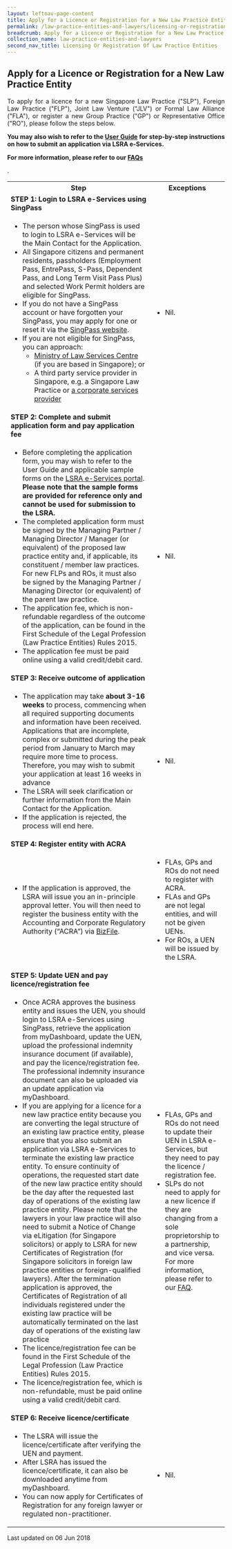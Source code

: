 ```yaml
---
layout: leftnav-page-content
title: Apply for a Licence or Registration for a New Law Practice Entity
permalink: /law-practice-entities-and-lawyers/licensing-or-registration-of-law-practice-entities/apply-for-a-licence-or-registration-for-a-new-law-practice-entity/
breadcrumb: Apply for a Licence or Registration for a New Law Practice Entity
collection_name: law-practice-entities-and-lawyers
second_nav_title: Licensing Or Registration Of Law Practice Entities
---
```


<style>
table tr td ul li {font-size: 1rem;}
</style>

Apply for a Licence or Registration for a New Law Practice Entity
---

<p style="text-align: justify">To apply for a licence for a new Singapore Law Practice ("SLP"), Foreign Law Practice ("FLP"), Joint Law Venture ("JLV") or Formal Law Alliance ("FLA"), or register a new Group Practice ("GP") or Representative Office ("RO"), please follow the steps below.</p>

<p style="text-align: justify"><b>You may also wish to refer to the <a href="https://www.mlaw.gov.sg/eservices/lsra/lsra-home/">User Guide</a> for step-by-step instructions on how to submit an application via LSRA e-Services.</b></p>

<p style="text-align: justify"><b>For more information, please refer to our <a href="https://va.ecitizen.gov.sg/cfp/customerpages/mlaw/explorefaq.aspx">FAQs</a></b></p>.

<table>
  <tr>
    <th>Step</th>
    <th>Exceptions</th>
  </tr>
  <tr>
    <td>
      <b>STEP 1: Login to LSRA e-Services using SingPass</b>
    </td>
    <td></td>
  </tr>
  <tr>
    <td>
      <ul>
        <li>The person whose SingPass is used to login to LSRA e-Services will be the Main Contact for the Application.</li>
        <li>All Singapore citizens and permanent residents, passholders (Employment Pass, EntrePass, S-Pass, Dependent Pass, and Long Term Visit Pass Plus) and selected Work Permit holders are eligible for SingPass.</li>
        <li>
If you do not have a SingPass account or have forgotten your SingPass, you may apply for one or reset it via the <a href="https://www.singpass.gov.sg/spauth/login/loginpage?URL=%2F&TAM_OP=login" target="_blank">SingPass website</a>.</li>
        <li>If you are not eligible for SingPass, you can approach:
          <ul>
            <li><a href="/about-us/contact-us/" target="_blank">Ministry of Law Services Centre</a> (if you are based in Singapore); or</li>
            <li>A third party service provider in Singapore, e.g. a Singapore Law Practice or <a href="http://csis.org.sg/practitioners-directory/" target="_blank">a corporate services provider</a></li>
          </ul>
        </li>
      </ul>
    </td>
    <td>
      <ul>
        <li>Nil.</li>
      </ul>
    </td>
  </tr>
  <tr>
    <td><b>STEP 2: Complete and submit application form and pay application fee</b></td>
    <td></td>
  </tr>
  <tr>
    <td>
      <ul>
        <li>Before completing the application form, you may wish to refer to the User Guide and applicable sample forms on the <a href="https://www.mlaw.gov.sg/eServices/LSRA/" target="_blank">LSRA e-Services portal</a>. <b>Please note that the sample forms are provided for reference only and cannot be used for submission to the LSRA.</b></li>
        <li>The completed application form must be signed by the Managing Partner / Managing Director / Manager (or equivalent) of the proposed law practice entity and, if applicable, its constituent / member law practices. For new FLPs and ROs, it must also be signed by the Managing Partner / Managing Director (or equivalent) of the parent law practice.</li>
        <li>The application fee, which is non-refundable regardless of the outcome of the application, can be found in the First Schedule of the Legal Profession (Law Practice Entities) Rules 2015.</li>
        <li>
The application fee must be paid online using a valid credit/debit card. </li>
      </ul>
    </td>
    <td>
      <ul>
        <li>Nil.</li>
      </ul>
    </td>
  </tr>
  <tr>
    <td>
      <b>STEP 3: Receive outcome of application</b>
    </td>
    <td></td>
  </tr>
  <tr>
    <td>
      <ul>
        <li>The application may take <b>about 3-16 weeks</b> to process, commencing when all required supporting documents and information have been received. Applications that are incomplete, complex or submitted during the peak period from January to March may require more time to process. Therefore, you may wish to submit your application at least 16 weeks in advance</li>
        <li>The LSRA will seek clarification or further information from the Main Contact for the Application.</li>
        <li>If the application is rejected, the process will end here.</li>
      </ul>
    </td>
    <td>
      <ul>
        <li>Nil.</li>
      </ul>
    </td>
  </tr>
  <tr>
    <td><b>STEP 4: Register entity with ACRA</b></td>
    <td></td>
  </tr>
  <tr>
    <td>
      <ul>
        <li>If the application is approved, the LSRA will issue you an in-principle approval letter.  You will then need to register the business entity with the Accounting and Corporate Regulatory Authority (“ACRA”) via <a href="https://www.bizfile.gov.sg/ngbbizfileinternet/faces/oracle/webcenter/portalapp/pages/BizfileHomepage.jspx?_afrLoop=12873816544343619&_afrWindowMode=0&_afrWindowId=null#%40%3F_afrWindowId%3Dnull%26_afrLoop%3D12873816544343619%26_afrWindowMode%3D0%26_adf.ctrl-state%3D12uks2andg_4" target="_blank">BizFile</a>.</li>
      </ul>
    </td>
    <td>
      <ul>
        <li>FLAs, GPs and ROs do not need to register with ACRA.</li>
        <li>FLAs and GPs are not legal entities, and will not be given UENs.</li>
        <li>For ROs, a UEN will be issued by the LSRA.</li>
      </ul>
    </td>
  </tr>
  <tr>
    <td><b>STEP 5: Update UEN and pay licence/registration fee</b></td>
    <td></td>
  </tr>
  <tr>
    <td>
      <ul>
        <li>Once ACRA approves the business entity and issues the UEN, you should login to LSRA e-Services using SingPass, retrieve the application from myDashboard, update the UEN, upload the professional indemnity insurance document (if available), and pay the licence/registration fee. The professional indemnity insurance document can also be uploaded via an update application via myDashboard.</li>
        <li>If you are applying for a licence for a new law practice entity because you are converting the legal structure of an existing law practice entity, please ensure that you also submit an application via LSRA e-Services to terminate the existing law practice entity. To ensure continuity of operations, the requested start date of the new law practice entity should be the day after the requested last day of operations of the existing law practice entity. Please note that the lawyers in your law practice will also need to submit a Notice of Change via eLitigation (for Singapore solicitors) or apply to LSRA for new Certificates of Registration (for Singapore solicitors in foreign law practice entities or foreign-qualified lawyers). After the termination application is approved, the Certificates of Registration of all individuals registered under the existing law practice will be automatically terminated on the last day of operations of the existing law practice</li>
        <li>The licence/registration fee can be found in the First Schedule of the Legal Profession (Law Practice Entities) Rules 2015.</li>
        <li>The licence/registration fee, which is non-refundable, must be paid online using a valid credit/debit card.</li>
      </ul>
    </td>
    <td>
      <ul>
        <li>FLAs, GPs and ROs do not need to update their UEN in LSRA e-Services, but they need to pay the licence / registration fee.</li>
        <li>SLPs do not need to apply for a new licence if they are changing from a sole proprietorship to a partnership, and vice versa. For more information, please refer to our <a href="https://va.ecitizen.gov.sg/cfp/customerPages/mlaw/explorefaq.aspx">FAQ</a>.</li>
      </ul>
    </td>
  </tr>
  <tr>
    <td><b>STEP 6: Receive licence/certificate</b></td>
    <td></td>
  </tr>
  <tr>
    <td>
      <ul>
        <li>The LSRA will issue the licence/certificate after verifying the UEN and payment.</li>
        <li>After LSRA has issued the licence/certificate, it can also be downloaded anytime from myDashboard.</li>
        <li>You can now apply for Certificates of Registration for any foreign lawyer or regulated non-practitioner.</li>
      </ul>
    </td>
    <td>
      <ul>
        <li>Nil.</li>
      </ul>
    </td>
  </tr>
</table>

<p class="right-side-updated">Last updated on 06 Jun 2018</p>

